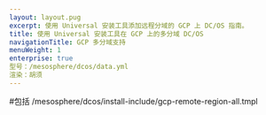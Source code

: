 ```yaml
---
layout: layout.pug
excerpt: 使用 Universal 安装工具添加远程分域的 GCP 上 DC/OS 指南。
title: 使用 Universal 安装工具在 GCP 上的多分域 DC/OS
navigationTitle: GCP 多分域支持
menuWeight: 1
enterprise: true
型号：/mesosphere/dcos/data.yml
渲染：胡须
---
```


#包括 /mesosphere/dcos/install-include/gcp-remote-region-all.tmpl
